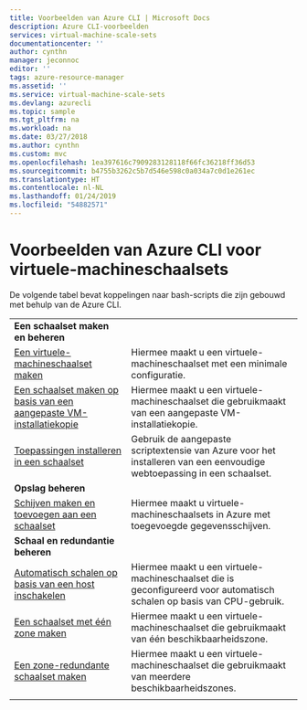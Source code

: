 ```yaml
---
title: Voorbeelden van Azure CLI | Microsoft Docs
description: Azure CLI-voorbeelden
services: virtual-machine-scale-sets
documentationcenter: ''
author: cynthn
manager: jeconnoc
editor: ''
tags: azure-resource-manager
ms.assetid: ''
ms.service: virtual-machine-scale-sets
ms.devlang: azurecli
ms.topic: sample
ms.tgt_pltfrm: na
ms.workload: na
ms.date: 03/27/2018
ms.author: cynthn
ms.custom: mvc
ms.openlocfilehash: 1ea397616c7909283128118f66fc36218ff36d53
ms.sourcegitcommit: b4755b3262c5b7d546e598c0a034a7c0d1e261ec
ms.translationtype: HT
ms.contentlocale: nl-NL
ms.lasthandoff: 01/24/2019
ms.locfileid: "54882571"
---
```

# <a name="azure-cli-samples-for-virtual-machine-scale-sets"></a>Voorbeelden van Azure CLI voor virtuele-machineschaalsets

De volgende tabel bevat koppelingen naar bash-scripts die zijn gebouwd met behulp van de Azure CLI.

| | |
|---|---|
|**Een schaalset maken en beheren**||
| [Een virtuele-machineschaalset maken](scripts/cli-sample-create-simple-scale-set.md?toc=%2fcli%2fazure%2ftoc.json) | Hiermee maakt u een virtuele-machineschaalset met een minimale configuratie. |
| [Een schaalset maken op basis van een aangepaste VM-installatiekopie](scripts/cli-sample-create-scale-set-from-custom-image.md?toc=%2fcli%2fmodule%2ftoc.json) | Hiermee maakt u een virtuele-machineschaalset die gebruikmaakt van een aangepaste VM-installatiekopie. |
| [Toepassingen installeren in een schaalset](scripts/cli-sample-install-apps.md?toc=%2fcli%2fmodule%2ftoc.json) | Gebruik de aangepaste scriptextensie van Azure voor het installeren van een eenvoudige webtoepassing in een schaalset. |
|**Opslag beheren**||
| [Schijven maken en toevoegen aan een schaalset](scripts/cli-sample-attach-disks.md?toc=%2fcli%2fmodule%2ftoc.json) | Hiermee maakt u virtuele-machineschaalsets in Azure met toegevoegde gegevensschijven. |
|**Schaal en redundantie beheren**||
| [Automatisch schalen op basis van een host inschakelen](scripts/cli-sample-enable-autoscale.md?toc=%2fcli%2fazure%2ftoc.json) | Hiermee maakt u een virtuele-machineschaalset die is geconfigureerd voor automatisch schalen op basis van CPU-gebruik. |
| [Een schaalset met één zone maken](scripts/cli-sample-single-availability-zone-scale-set.md?toc=%2fcli%2fazure%2ftoc.json) | Hiermee maakt u een virtuele-machineschaalset die gebruikmaakt van één beschikbaarheidszone. |
| [Een zone-redundante schaalset maken](scripts/cli-sample-zone-redundant-scale-set.md?toc=%2fcli%2fazure%2ftoc.json) | Hiermee maakt u een virtuele-machineschaalset die gebruikmaakt van meerdere beschikbaarheidszones. |
| | |